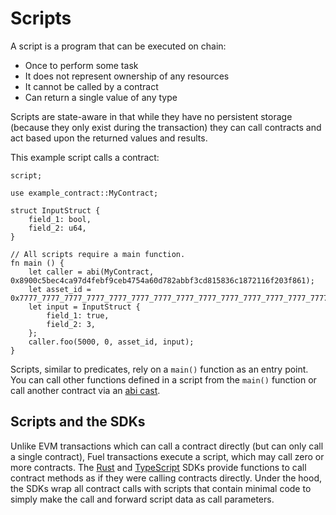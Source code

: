 # Scripts

A script is a program that can be executed on chain:

- Once to perform some task
- It does not represent ownership of any resources
- It cannot be called by a contract
- Can return a single value of any type

Scripts are state-aware in that while they have no persistent storage (because they only exist during the transaction) they can call contracts and act based upon the returned values and results.

This example script calls a contract:

```sway
script;

use example_contract::MyContract;

struct InputStruct {
    field_1: bool,
    field_2: u64,
}

// All scripts require a main function.
fn main () {
    let caller = abi(MyContract, 0x8900c5bec4ca97d4febf9ceb4754a60d782abbf3cd815836c1872116f203f861);
    let asset_id = 0x7777_7777_7777_7777_7777_7777_7777_7777_7777_7777_7777_7777_7777_7777_7777_7777;
    let input = InputStruct {
        field_1: true,
        field_2: 3,
    };
    caller.foo(5000, 0, asset_id, input);
}
```

Scripts, similar to predicates, rely on a `main()` function as an entry point. You can call other functions defined in a script from the `main()` function or call another contract via an [abi cast](./contract.md#calling-a-smart-contract-from-a-script).

## Scripts and the SDKs

Unlike EVM transactions which can call a contract directly (but can only call a single contract), Fuel transactions execute a script, which may call zero or more contracts. The [Rust](https://github.com/FuelLabs/fuels-rs) and [TypeScript](https://github.com/FuelLabs/fuels-ts) SDKs provide functions to call contract methods as if they were calling contracts directly. Under the hood, the SDKs wrap all contract calls with scripts that contain minimal code to simply make the call and forward script data as call parameters.
